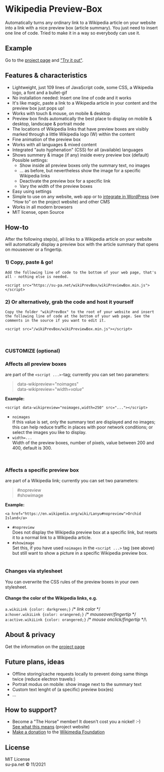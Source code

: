 # Wikipedia Preview-Box
Automatically turns any ordinary link to a Wikipedia article on your website into a link with a nice preview box (article summary). You just need to insert one line of code. Tried to make it in a way so everybody can use it.

## Example
Go to the [project page](https://su-pa.net/wikiPrevBox/) and ["Try it out"](https://su-pa.net/wikiPrevBox/).

## Features & characteristics
- Lightweight, just 109 lines of JavaScript code, some CSS, a Wikipedia logo, a font and a bullet-gif
- No installation needed: Insert one line of code and it works
- It's like magic, paste a link to a Wikipedia article in your content and the preview box just pops up!
- Works with touch & mouse, on mobile & desktop
- Preview box finds automatically the best place to display on mobile & desktop, landscape & portrait mode
- The locations of Wikipedia links that have preview boxes are visibly marked through a little Wikipedia logo (W) within the content
- Fine animation of the preview box 
- Works with all languages & mixed content
- Integrated "auto hyphenation" (CSS) for all (available) languages
- Shows summery & image (if any) inside every preview box (default)\
Possible settings:
  - Show inside all preview boxes only the summary text, no images
  - ... as before, but nevertheless show the image for a specific Wikipedia links
  - Deactivate the preview box for a specific link
  - Vary the width of the preview boxes
- Easy using settings
- Simple to use on any website, web app or to [integrate in WordPress](https://su-pa.net/wikiPrevBox/) (see "How to" on the project website) and other CMS
- Works in all modern browsers
- MIT license, open Source

## How-to
After the following step(s), all links to a Wikipedia article on your website will automatically display a preview box with the article summary that opens on mouseover or a fingertip.

### 1) Copy, paste & go!

``Add the following line of code to the bottom of your web page, that's all - nothing else is needed.``
```
<script src="https://su-pa.net/wikiPrevBox/wikiPreviewBox.min.js"></script>
```

### 2) Or alternatively, grab the code and host it yourself
``Copy the folder "wikiPrevBox" to the root of your website and insert the following line of code at the bottom of your web page. See the comments in the source if you want to edit it. `` 
```
<script src="/wikiPrevBox/wikiPreviewBox.min.js"></script>
```
<br>

### **CUSTOMIZE** (optional)
### **Affects all preview boxes** 
are part of the ```<script ...>```-tag; currently you can set two parameters:
>data-wikipreview="noimages"\
data-wikipreview="width=*value*"

**Example:**
```
<script data-wikipreview="noimages,width=250" src="..."></script>
```
- `noimages`  
If this value is set, only the summary text are displayed and no images; this can help reduce traffic in places with poor network conditions; or select the images you like to display.
- `width=...`  
 Width of the preview boxes, number of pixels, value between 200 and 400, default is 300.  
 <br>
   
### **Affects a specific preview box** 
are part of a Wikipedia link; currently you can set two parameters:
>#nopreview\
#showimage

**Example:**
```
<a href="https://en.wikipedia.org/wiki/Lanyu#nopreview">Orchid Island</a>
```
- `#nopreview`  
Does not display the Wikipedia preview box at a specific link, but resets it to a normal link to a Wikipedia article.
- `#showimage`  
Set this, if you have used `noimages` in the `<script ...>` tag (see above) but still want to show a picture in a specific Wikipedia preview box.
<br><br> 

### **Changes via stylesheet**
You can overwrite the CSS rules of the preview boxes in your own stylesheet.
#### **Change the color of the Wikipedia links, e.g.**
`a.wikiLink {color: darkgreen;}`		      /* *link color* \*/\
`a:hover.wikiLink {color: orangered;}`  	/* *mouseover/fingertip* \*/\
`a:active.wikiLink {color: orangered;}` 	/* *mouse onclick/fingertip* \*/\

## About & privacy
Get the information on the [project page](https://su-pa.net/wikiPrevBox/) 

## Future plans, ideas
- Offline storing/cache requests locally to prevent doing same things twice (reduce electron travels:)
- Portrait modus on mobile: show image next to the summary text
- Custom text lenght of (a specific) preview box(es)
- ... 

## How to support?
- Become a "The Horse" member! It doesn't cost you a nickel! :-)\
 <a href="https://su-pa.net/wikiPrevBox/?the-horse" target="_blank"  rel="noopener">See what this means</a> (project website)
- <a href="https://donate.wikimedia.org/" target="_blank"  rel="noopener">Make a donation</a> to the 
				<a href="https://en.wikipedia.org/wiki/Wikimedia_Foundation" target="_blank" rel="noopener">Wikimedia Foundation</a>

## License
MIT License\
su-pa.net &copy; 11/2021
